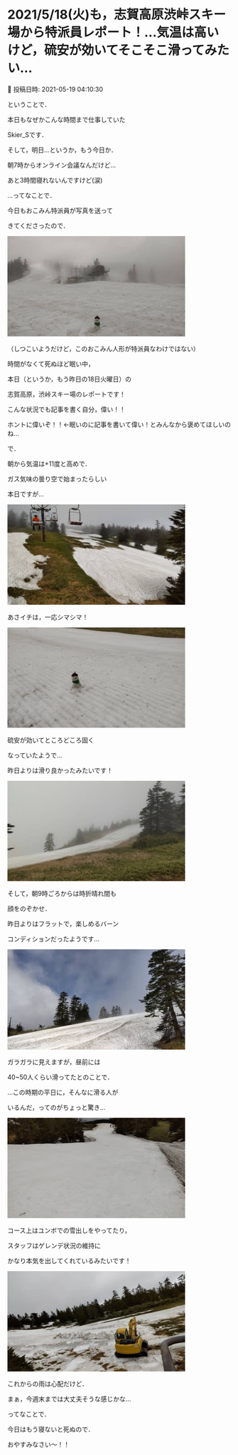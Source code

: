# 2021/5/18(火)も，志賀高原渋峠スキー場から特派員レポート！…気温は高いけど，硫安が効いてそこそこ滑ってみたい…

📅 投稿日時: 2021-05-19 04:10:30

ということで．


本日もなぜかこんな時間まで仕事していた


Skier_Sです．





そして，明日…というか，もう今日か．


朝7時からオンライン会議なんだけど…


あと3時間寝れないんですけど(涙)





…ってなことで．


今日もおこみん特派員が写真を送って


きてくださったので．




![5243deb53ef07d891a1bcd1871b0f20d.jpg](images/5243deb53ef07d891a1bcd1871b0f20d.jpg)




（しつこいようだけど，このおこみん人形が特派員なわけではない）





時間がなくて死ぬほど眠い中，


本日（というか，もう昨日の18日火曜日）の


志賀高原，渋峠スキー場のレポートです！


こんな状況でも記事を書く自分，偉い！！


ホントに偉いぞ！！←眠いのに記事を書いて偉い！とみんなから褒めてほしいのね…





で．


朝から気温は+11度と高めで．


ガス気味の曇り空で始まったらしい


本日ですが…




![bcb2d9f11b5cc472b0ea0eae4b061de4.jpg](images/bcb2d9f11b5cc472b0ea0eae4b061de4.jpg)







あさイチは，一応シマシマ！




![b653a1686878c0886d725c3d0a9d6a8e.jpg](images/b653a1686878c0886d725c3d0a9d6a8e.jpg)




硫安が効いてところどころ固く


なっていたようで…


昨日よりは滑り良かったみたいです！




![83e0959117f5e6a15fd8f23c322bce54.jpg](images/83e0959117f5e6a15fd8f23c322bce54.jpg)







そして，朝9時ごろからは時折晴れ間も


顔をのぞかせ．


昨日よりはフラットで，楽しめるバーン


コンディションだったようです…




![9d9a2820977add875124fe5fdd4a29fc.jpg](images/9d9a2820977add875124fe5fdd4a29fc.jpg)




ガラガラに見えますが，昼前には


40~50人くらい滑ってたとのことで．


…この時期の平日に，そんなに滑る人が


いるんだ，ってのがちょっと驚き…




![181acfc614eccbd285207188313731cc.jpg](images/181acfc614eccbd285207188313731cc.jpg)







コース上はユンボでの雪出しをやってたり，


スタッフはゲレンデ状況の維持に


かなり本気を出してくれているみたいです！




![83711679c19fdf38e288157c38907ce5.jpg](images/83711679c19fdf38e288157c38907ce5.jpg)




これからの雨は心配だけど．


まぁ，今週末までは大丈夫そうな感じかな…





ってなことで．


今日はもう寝ないと死ぬので．


おやすみなさい～！！
